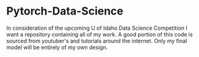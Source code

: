 # Pytorch-Data-Science
In consideration of the upcoming U of Idaho Data Science Competition I want a repository containing all of my work. 
A good portion of this code is sourced from youtuber's and tutorials around the internet. 
Only my final model will be entirely of my own design. 

